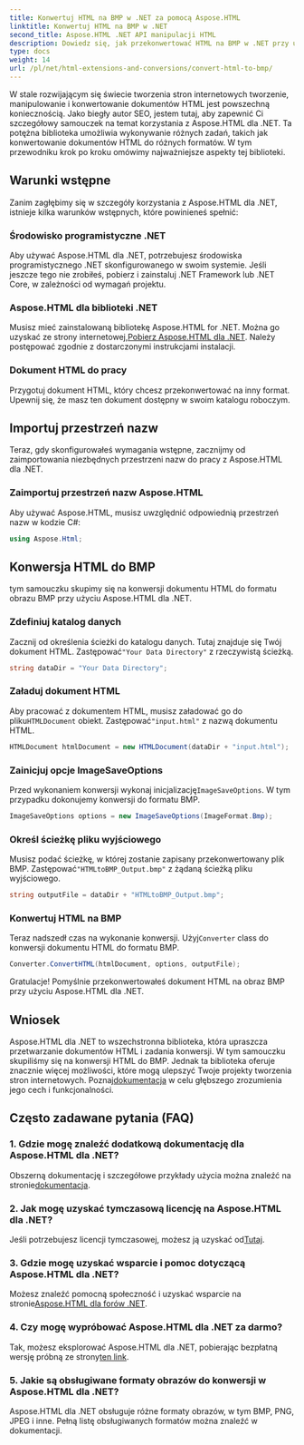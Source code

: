 ```yaml
---
title: Konwertuj HTML na BMP w .NET za pomocą Aspose.HTML
linktitle: Konwertuj HTML na BMP w .NET
second_title: Aspose.HTML .NET API manipulacji HTML
description: Dowiedz się, jak przekonwertować HTML na BMP w .NET przy użyciu Aspose.HTML dla .NET. Kompleksowy przewodnik dla twórców stron internetowych dotyczący wykorzystania Aspose.HTML dla .NET.
type: docs
weight: 14
url: /pl/net/html-extensions-and-conversions/convert-html-to-bmp/
---
```

W stale rozwijającym się świecie tworzenia stron internetowych tworzenie, manipulowanie i konwertowanie dokumentów HTML jest powszechną koniecznością. Jako biegły autor SEO, jestem tutaj, aby zapewnić Ci szczegółowy samouczek na temat korzystania z Aspose.HTML dla .NET. Ta potężna biblioteka umożliwia wykonywanie różnych zadań, takich jak konwertowanie dokumentów HTML do różnych formatów. W tym przewodniku krok po kroku omówimy najważniejsze aspekty tej biblioteki.

## Warunki wstępne

Zanim zagłębimy się w szczegóły korzystania z Aspose.HTML dla .NET, istnieje kilka warunków wstępnych, które powinieneś spełnić:

### Środowisko programistyczne .NET

Aby używać Aspose.HTML dla .NET, potrzebujesz środowiska programistycznego .NET skonfigurowanego w swoim systemie. Jeśli jeszcze tego nie zrobiłeś, pobierz i zainstaluj .NET Framework lub .NET Core, w zależności od wymagań projektu.

### Aspose.HTML dla biblioteki .NET

 Musisz mieć zainstalowaną bibliotekę Aspose.HTML for .NET. Można go uzyskać ze strony internetowej,[Pobierz Aspose.HTML dla .NET](https://releases.aspose.com/html/net/). Należy postępować zgodnie z dostarczonymi instrukcjami instalacji.

### Dokument HTML do pracy

Przygotuj dokument HTML, który chcesz przekonwertować na inny format. Upewnij się, że masz ten dokument dostępny w swoim katalogu roboczym.

## Importuj przestrzeń nazw

Teraz, gdy skonfigurowałeś wymagania wstępne, zacznijmy od zaimportowania niezbędnych przestrzeni nazw do pracy z Aspose.HTML dla .NET.

### Zaimportuj przestrzeń nazw Aspose.HTML

Aby używać Aspose.HTML, musisz uwzględnić odpowiednią przestrzeń nazw w kodzie C#:

```csharp
using Aspose.Html;
```

## Konwersja HTML do BMP

tym samouczku skupimy się na konwersji dokumentu HTML do formatu obrazu BMP przy użyciu Aspose.HTML dla .NET.

### Zdefiniuj katalog danych

 Zacznij od określenia ścieżki do katalogu danych. Tutaj znajduje się Twój dokument HTML. Zastępować`"Your Data Directory"` z rzeczywistą ścieżką.

```csharp
string dataDir = "Your Data Directory";
```

### Załaduj dokument HTML

 Aby pracować z dokumentem HTML, musisz załadować go do pliku`HTMLDocument` obiekt. Zastępować`"input.html"` z nazwą dokumentu HTML.

```csharp
HTMLDocument htmlDocument = new HTMLDocument(dataDir + "input.html");
```

### Zainicjuj opcje ImageSaveOptions

 Przed wykonaniem konwersji wykonaj inicjalizację`ImageSaveOptions`. W tym przypadku dokonujemy konwersji do formatu BMP.

```csharp
ImageSaveOptions options = new ImageSaveOptions(ImageFormat.Bmp);
```

### Określ ścieżkę pliku wyjściowego

 Musisz podać ścieżkę, w której zostanie zapisany przekonwertowany plik BMP. Zastępować`"HTMLtoBMP_Output.bmp"` z żądaną ścieżką pliku wyjściowego.

```csharp
string outputFile = dataDir + "HTMLtoBMP_Output.bmp";
```

### Konwertuj HTML na BMP

 Teraz nadszedł czas na wykonanie konwersji. Użyj`Converter` class do konwersji dokumentu HTML do formatu BMP.

```csharp
Converter.ConvertHTML(htmlDocument, options, outputFile);
```

Gratulacje! Pomyślnie przekonwertowałeś dokument HTML na obraz BMP przy użyciu Aspose.HTML dla .NET.

## Wniosek

Aspose.HTML dla .NET to wszechstronna biblioteka, która upraszcza przetwarzanie dokumentów HTML i zadania konwersji. W tym samouczku skupiliśmy się na konwersji HTML do BMP. Jednak ta biblioteka oferuje znacznie więcej możliwości, które mogą ulepszyć Twoje projekty tworzenia stron internetowych. Poznaj[dokumentacja](https://reference.aspose.com/html/net/) w celu głębszego zrozumienia jego cech i funkcjonalności.

## Często zadawane pytania (FAQ)

### 1. Gdzie mogę znaleźć dodatkową dokumentację dla Aspose.HTML dla .NET?

 Obszerną dokumentację i szczegółowe przykłady użycia można znaleźć na stronie[dokumentacja](https://reference.aspose.com/html/net/).

### 2. Jak mogę uzyskać tymczasową licencję na Aspose.HTML dla .NET?

Jeśli potrzebujesz licencji tymczasowej, możesz ją uzyskać od[Tutaj](https://purchase.aspose.com/temporary-license/).

### 3. Gdzie mogę uzyskać wsparcie i pomoc dotyczącą Aspose.HTML dla .NET?

 Możesz znaleźć pomocną społeczność i uzyskać wsparcie na stronie[Aspose.HTML dla forów .NET](https://forum.aspose.com/).

### 4. Czy mogę wypróbować Aspose.HTML dla .NET za darmo?

 Tak, możesz eksplorować Aspose.HTML dla .NET, pobierając bezpłatną wersję próbną ze strony[ten link](https://releases.aspose.com/).

### 5. Jakie są obsługiwane formaty obrazów do konwersji w Aspose.HTML dla .NET?

Aspose.HTML dla .NET obsługuje różne formaty obrazów, w tym BMP, PNG, JPEG i inne. Pełną listę obsługiwanych formatów można znaleźć w dokumentacji.
